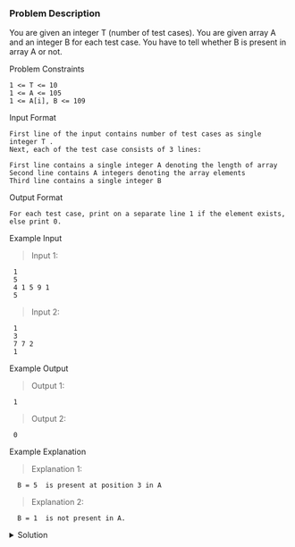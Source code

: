 ### Problem Description

You are given an integer T (number of test cases). You are given array A and an integer B for each test case. You have to tell whether B is present in array A or not.

Problem Constraints
```
1 <= T <= 10
1 <= A <= 105
1 <= A[i], B <= 109
```

Input Format
```
First line of the input contains number of test cases as single integer T .
Next, each of the test case consists of 3 lines:

First line contains a single integer A denoting the length of array
Second line contains A integers denoting the array elements
Third line contains a single integer B
```

Output Format
```
For each test case, print on a separate line 1 if the element exists, else print 0.
```

Example Input

>Input 1:
```
 1 
 5 
 4 1 5 9 1
 5
```

>Input 2:
```
 1
 3 
 7 7 2
 1 
```

Example Output

>Output 1:
```
 1 
```

>Output 2:
```
 0 
```

Example Explanation

>Explanation 1:
```
  B = 5  is present at position 3 in A 
```

>Explanation 2:
```
  B = 1  is not present in A. 
```

<details>
  <summary>Solution</summary>
    Solution is not yet added!  
